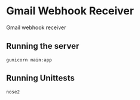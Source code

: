 Gmail Webhook Receiver
===========

Gmail webhook receiver

## Running the server

    gunicorn main:app

## Running Unittests

    nose2
